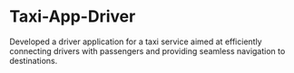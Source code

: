 # Taxi-App-Driver
Developed a driver application for a taxi service aimed at efficiently connecting drivers with passengers and providing seamless  navigation to destinations.
